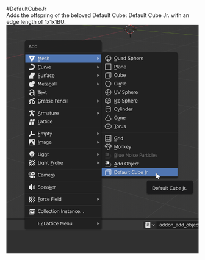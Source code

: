 #DefaultCubeJr  
Adds the offspring of the beloved Default Cube: Default Cube Jr. with an edge length of 1x1x1BU.
![DefaultCubeJr](images/DefaultCubeJr.png)
